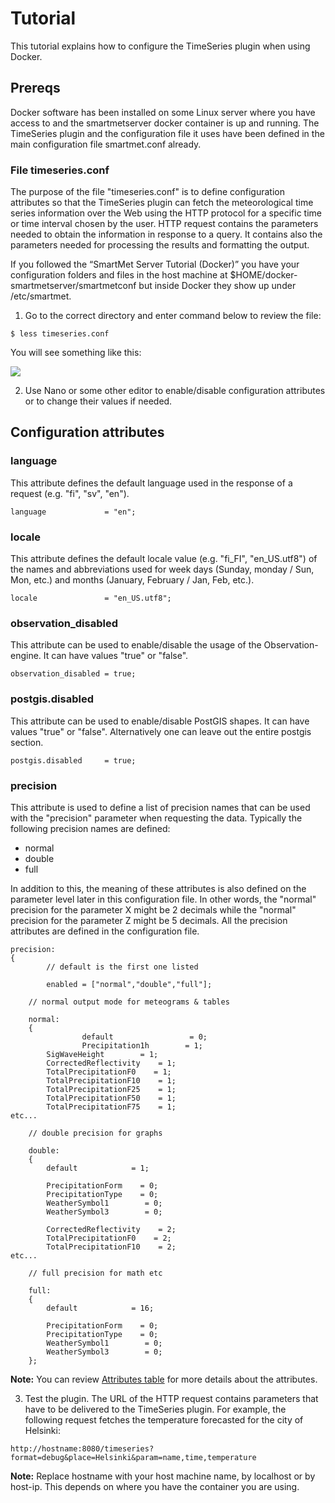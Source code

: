 # Tutorial

This tutorial explains how to configure the TimeSeries plugin when using Docker.

## Prereqs

Docker software has been installed on some Linux server where you have access to and the smartmetserver docker container is up and running. The TimeSeries plugin and the configuration file it uses have been defined in the main configuration file smartmet.conf already.

### File timeseries.conf

The purpose of the file "timeseries.conf" is to define configuration attributes so that the TimeSeries plugin can fetch the meteorological time series information over the Web using the HTTP protocol for a specific time or time interval chosen by the user. HTTP request contains the parameters needed to obtain the information in response to a query. It contains also the parameters needed for processing the results and formatting the output.

If you followed the “SmartMet Server Tutorial (Docker)” you have your configuration folders and files in the host machine at $HOME/docker-smartmetserver/smartmetconf but inside Docker they show up under /etc/smartmet. 

1. Go to the correct directory and enter command below to review the file:
```
$ less timeseries.conf 
```
You will see something like this:

![](https://github.com/fmidev/smartmet-plugin-wms/wiki/images/TimeSeriesConf.PNG)

2. Use Nano or some other editor to enable/disable configuration attributes or to change their values if needed.

## Configuration attributes

### language 
This attribute defines the default language used in the response of a request (e.g. "fi", "sv", "en").
```
language             = "en";
```

### locale
This attribute defines the default locale value (e.g. "fi_FI", "en_US.utf8") of the names and abbreviations used for week days (Sunday, monday / Sun, Mon, etc.) and months (January, February / Jan, Feb, etc.).
```
locale               = "en_US.utf8";
```

### observation_disabled
This attribute can be used to enable/disable the usage of the Observation-engine. It can have values "true" or "false". 
```
observation_disabled = true;
```

### postgis.disabled
This attribute can be used to enable/disable PostGIS shapes. It can have values "true" or "false". Alternatively one can leave out the entire postgis section.
```
postgis.disabled     = true;
```

### precision
This attribute is used to define a list of precision names that can be used with the "precision" parameter when requesting the data. Typically the following precision names are defined: 

* normal
* double
* full 

In addition to this, the meaning of these attributes is also defined on the parameter level later in this configuration file. In other words, the "normal" precision for the parameter X might be 2 decimals while the "normal" precision for the parameter Z might be 5 decimals. All the precision attributes are defined in the configuration file.

```
precision:
{
        // default is the first one listed

        enabled = ["normal","double","full"];
```

```
    // normal output mode for meteograms & tables

    normal:
    {
                default                 = 0;
                Precipitation1h        = 1;
        SigWaveHeight        = 1;
        CorrectedReflectivity    = 1;
        TotalPrecipitationF0    = 1;
        TotalPrecipitationF10    = 1;
        TotalPrecipitationF25    = 1;
        TotalPrecipitationF50    = 1;
        TotalPrecipitationF75    = 1;
etc...
```

```
    // double precision for graphs

    double:
    {
        default            = 1;

        PrecipitationForm    = 0;
        PrecipitationType    = 0;
        WeatherSymbol1        = 0;
        WeatherSymbol3        = 0;

        CorrectedReflectivity    = 2;
        TotalPrecipitationF0    = 2;
        TotalPrecipitationF10    = 2;
etc...
```

```
    // full precision for math etc

    full:
    {
        default            = 16;

        PrecipitationForm    = 0;
        PrecipitationType    = 0;
        WeatherSymbol1        = 0;
        WeatherSymbol3        = 0;
    };

```
**Note:** You can review [Attributes table](https://github.com/fmidev/smartmet-plugin-timeseries/wiki/SmartMet-plugin-TimeSeries#plugin-configuration-file) for more details about the attributes.

3. Test the plugin. The URL of the HTTP request contains parameters that have to be delivered to the TimeSeries plugin. For example, the following request fetches the temperature forecasted for the city of Helsinki:
```
http://hostname:8080/timeseries?format=debug&place=Helsinki&param=name,time,temperature
```
**Note:** Replace hostname with your host machine name, by localhost or by host-ip. This depends on where you have the container you are using.